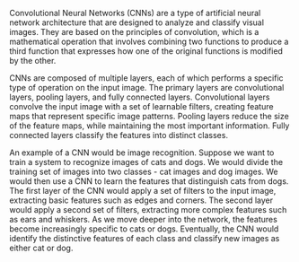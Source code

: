 Convolutional Neural Networks (CNNs) are a type of artificial neural network architecture that are designed to analyze and classify visual images. They are based on the principles of convolution, which is a mathematical operation that involves combining two functions to produce a third function that expresses how one of the original functions is modified by the other.

CNNs are composed of multiple layers, each of which performs a specific type of operation on the input image. The primary layers are convolutional layers, pooling layers, and fully connected layers. Convolutional layers convolve the input image with a set of learnable filters, creating feature maps that represent specific image patterns. Pooling layers reduce the size of the feature maps, while maintaining the most important information. Fully connected layers classify the features into distinct classes.

An example of a CNN would be image recognition. Suppose we want to train a system to recognize images of cats and dogs. We would divide the training set of images into two classes - cat images and dog images. We would then use a CNN to learn the features that distinguish cats from dogs. The first layer of the CNN would apply a set of filters to the input image, extracting basic features such as edges and corners. The second layer would apply a second set of filters, extracting more complex features such as ears and whiskers. As we move deeper into the network, the features become increasingly specific to cats or dogs. Eventually, the CNN would identify the distinctive features of each class and classify new images as either cat or dog.